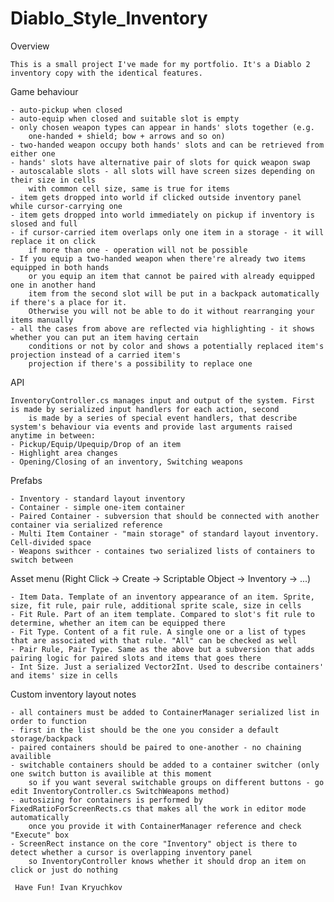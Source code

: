 # Diablo_Style_Inventory

Overview

	This is a small project I've made for my portfolio. It's a Diablo 2 inventory copy with the identical features.

Game behaviour

	- auto-pickup when closed 
	- auto-equip when closed and suitable slot is empty
	- only chosen weapon types can appear in hands' slots together (e.g. 
		one-handed + shield; bow + arrows and so on)
	- two-handed weapon occupy both hands' slots and can be retrieved from either one
	- hands' slots have alternative pair of slots for quick weapon swap
	- autoscalable slots - all slots will have screen sizes depending on their size in cells
		with common cell size, same is true for items
	- item gets dropped into world if clicked outside inventory panel while cursor-carrying one
	- item gets dropped into world immediately on pickup if inventory is slosed and full
	- if cursor-carried item overlaps only one item in a storage - it will replace it on click
		if more than one - operation will not be possible
	- If you equip a two-handed weapon when there're already two items equipped in both hands  
		or you equip an item that cannot be paired with already equipped one in another hand
		item from the second slot will be put in a backpack automatically if there's a place for it. 
		Otherwise you will not be able to do it without rearranging your items manually
	- all the cases from above are reflected via highlighting - it shows whether you can put an item having certain 
		conditions or not by color and shows a potentially replaced item's projection instead of a carried item's 
		projection if there's a possibility to replace one 

API

	InventoryController.cs manages input and output of the system. First is made by serialized input handlers for each action, second
		is made by a series of special event handlers, that describe system's behaviour via events and provide last arguments raised anytime in between:
	- Pickup/Equip/Upequip/Drop of an item
	- Highlight area changes
	- Opening/Closing of an inventory, Switching weapons
	
Prefabs

	- Inventory - standard layout inventory
	- Container - simple one-item container
	- Paired Container - subversion that should be connected with another container via serialized reference 
	- Multi Item Container - "main storage" of standard layout inventory. Cell-divided space
	- Weapons swithcer - containes two serialized lists of containers to switch between 

Asset menu (Right Click -> Create -> Scriptable Object -> Inventory -> ...)

	- Item Data. Template of an inventory appearance of an item. Sprite, size, fit rule, pair rule, additional sprite scale, size in cells
	- Fit Rule. Part of an item template. Compared to slot's fit rule to determine, whether an item can be equipped there
	- Fit Type. Content of a fit rule. A single one or a list of types that are associated with that rule. "All" can be checked as well
	- Pair Rule, Pair Type. Same as the above but a subversion that adds pairing logic for paired slots and items that goes there
	- Int Size. Just a serialized Vector2Int. Used to describe containers' and items' size in cells 

Custom inventory layout notes
	
	- all containers must be added to ContainerManager serialized list in order to function
	- first in the list should be the one you consider a default storage/backpack
	- paired containers should be paired to one-another - no chaining availible
	- switchable containers should be added to a container switcher (only one switch button is availible at this moment
		so if you want several switchable groups on different buttons - go edit InventoryController.cs SwitchWeapons method)
	- autosizing for containers is performed by FixedRatioForScreenRects.cs that makes all the work in editor mode automatically
		once you provide it with ContainerManager reference and check "Execute" box
	- ScreenRect instance on the core "Inventory" object is there to detect whether a cursor is overlapping inventory panel
		so InventoryController knows whether it should drop an item on click or just do nothing
	
     Have Fun! Ivan Kryuchkov
